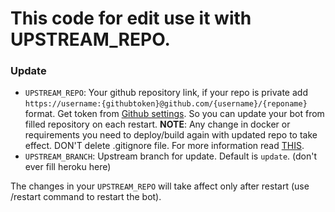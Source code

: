 # This code for edit use it with UPSTREAM_REPO.

### Update
- `UPSTREAM_REPO`: Your github repository link, if your repo is private add `https://username:{githubtoken}@github.com/{username}/{reponame}` format. Get token from [Github settings](https://github.com/settings/tokens). So you can update your bot from filled repository on each restart. **NOTE**: Any change in docker or requirements you need to deploy/build again with updated repo to take effect. DON'T delete .gitignore file. For more information read [THIS](https://github.com/codewithweeb/mirror-with-weeb#upstream-repo-recommended).
- `UPSTREAM_BRANCH`: Upstream branch for update. Default is `update`. (don't ever fill heroku here)

The changes in your `UPSTREAM_REPO` will take affect only after restart (use /restart command to restart the bot).


 
 
